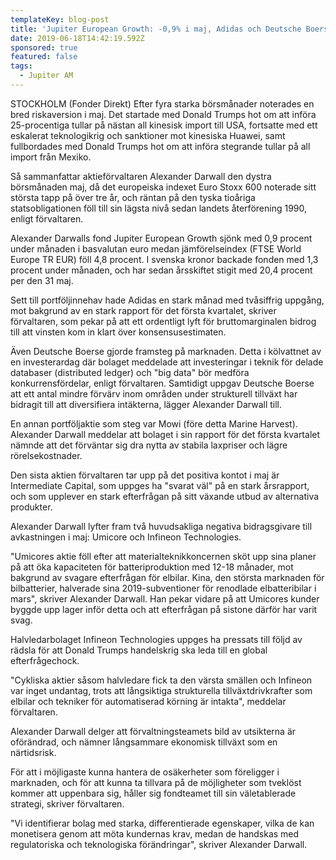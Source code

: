 ```yaml
---
templateKey: blog-post
title: 'Jupiter European Growth: -0,9% i maj, Adidas och Deutsche Boerse mot strömmen'
date: 2019-06-18T14:42:19.592Z
sponsored: true
featured: false
tags:
  - Jupiter AM
---
```

STOCKHOLM (Fonder Direkt) Efter fyra starka börsmånader noterades en bred riskaversion i maj. Det startade med Donald Trumps hot om att införa 25-procentiga tullar på nästan all kinesisk import till USA, fortsatte med ett eskalerat teknologikrig och sanktioner mot kinesiska Huawei, samt fullbordades med Donald Trumps hot om att införa stegrande tullar på all import från Mexiko.



Så sammanfattar aktieförvaltaren Alexander Darwall den dystra börsmånaden maj, då det europeiska indexet Euro Stoxx 600 noterade sitt största tapp på över tre år, och räntan på den tyska tioåriga statsobligationen föll till sin lägsta nivå sedan landets återförening 1990, enligt förvaltaren.



Alexander Darwalls fond Jupiter European Growth sjönk med 0,9 procent under månaden i basvalutan euro medan jämförelseindex (FTSE World Europe TR EUR) föll 4,8 procent. I svenska kronor backade fonden med 1,3 procent under månaden, och har sedan årsskiftet stigit med 20,4 procent per den 31 maj.



Sett till portföljinnehav hade Adidas en stark månad med tvåsiffrig uppgång, mot bakgrund av en stark rapport för det första kvartalet, skriver förvaltaren, som pekar på att ett ordentligt lyft för bruttomarginalen bidrog till att vinsten kom in klart över konsensusestimaten.



Även Deutsche Boerse gjorde framsteg på marknaden. Detta i kölvattnet av en investerardag där bolaget meddelade att investeringar i teknik för delade databaser (distributed ledger) och "big data" bör medföra konkurrensfördelar, enligt förvaltaren. Samtidigt uppgav Deutsche Boerse att ett antal mindre förvärv inom områden under strukturell tillväxt har bidragit till att diversifiera intäkterna, lägger Alexander Darwall till.



En annan portföljaktie som steg var Mowi (före detta Marine Harvest). Alexander Darwall meddelar att bolaget i sin rapport för det första kvartalet nämnde att det förväntar sig dra nytta av stabila laxpriser och lägre rörelsekostnader.



Den sista aktien förvaltaren tar upp på det positiva kontot i maj är Intermediate Capital, som uppges ha "svarat väl" på en stark årsrapport, och som upplever en stark efterfrågan på sitt växande utbud av alternativa produkter.



Alexander Darwall lyfter fram två huvudsakliga negativa bidragsgivare till avkastningen i maj: Umicore och Infineon Technologies.



"Umicores aktie föll efter att materialteknikkoncernen sköt upp sina planer på att öka kapaciteten för batteriproduktion med 12-18 månader, mot bakgrund av svagare efterfrågan för elbilar. Kina, den största marknaden för bilbatterier, halverade sina 2019-subventioner för renodlade elbatteribilar i mars", skriver Alexander Darwall. Han pekar vidare på att Umicores kunder byggde upp lager inför detta och att efterfrågan på sistone därför har varit svag.



Halvledarbolaget Infineon Technologies uppges ha pressats till följd av rädsla för att Donald Trumps handelskrig ska leda till en global efterfrågechock.



"Cykliska aktier såsom halvledare fick ta den värsta smällen och Infineon var inget undantag, trots att långsiktiga strukturella tillväxtdrivkrafter som elbilar och tekniker för automatiserad körning är intakta", meddelar förvaltaren.



Alexander Darwall delger att förvaltningsteamets bild av utsikterna är oförändrad, och nämner långsammare ekonomisk tillväxt som en närtidsrisk.



För att i möjligaste kunna hantera de osäkerheter som föreligger i marknaden, och för att kunna ta tillvara på de möjligheter som tveklöst kommer att uppenbara sig, håller sig fondteamet till sin väletablerade strategi, skriver förvaltaren.



"Vi identifierar bolag med starka, differentierade egenskaper, vilka de kan monetisera genom att möta kundernas krav, medan de handskas med regulatoriska och teknologiska förändringar", skriver Alexander Darwall.

